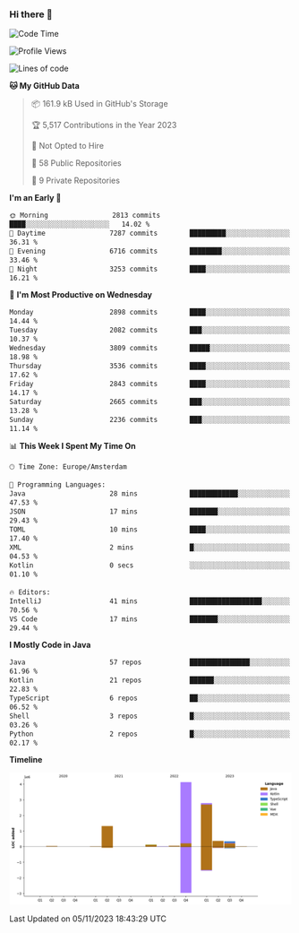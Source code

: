 ### Hi there 👋


<!--START_SECTION:waka-->
![Code Time](http://img.shields.io/badge/Code%20Time-3%2C585%20hrs%2021%20mins-blue)

![Profile Views](http://img.shields.io/badge/Profile%20Views-3-blue)

![Lines of code](https://img.shields.io/badge/From%20Hello%20World%20I%27ve%20Written-9.1%20million%20lines%20of%20code-blue)

**🐱 My GitHub Data** 

> 📦 161.9 kB Used in GitHub's Storage 
 > 
> 🏆 5,517 Contributions in the Year 2023
 > 
> 🚫 Not Opted to Hire
 > 
> 📜 58 Public Repositories 
 > 
> 🔑 9 Private Repositories 
 > 
**I'm an Early 🐤** 

```text
🌞 Morning                2813 commits        ████░░░░░░░░░░░░░░░░░░░░░   14.02 % 
🌆 Daytime                7287 commits        █████████░░░░░░░░░░░░░░░░   36.31 % 
🌃 Evening                6716 commits        ████████░░░░░░░░░░░░░░░░░   33.46 % 
🌙 Night                  3253 commits        ████░░░░░░░░░░░░░░░░░░░░░   16.21 % 
```
📅 **I'm Most Productive on Wednesday** 

```text
Monday                   2898 commits        ████░░░░░░░░░░░░░░░░░░░░░   14.44 % 
Tuesday                  2082 commits        ███░░░░░░░░░░░░░░░░░░░░░░   10.37 % 
Wednesday                3809 commits        █████░░░░░░░░░░░░░░░░░░░░   18.98 % 
Thursday                 3536 commits        ████░░░░░░░░░░░░░░░░░░░░░   17.62 % 
Friday                   2843 commits        ████░░░░░░░░░░░░░░░░░░░░░   14.17 % 
Saturday                 2665 commits        ███░░░░░░░░░░░░░░░░░░░░░░   13.28 % 
Sunday                   2236 commits        ███░░░░░░░░░░░░░░░░░░░░░░   11.14 % 
```


📊 **This Week I Spent My Time On** 

```text
🕑︎ Time Zone: Europe/Amsterdam

💬 Programming Languages: 
Java                     28 mins             ████████████░░░░░░░░░░░░░   47.53 % 
JSON                     17 mins             ███████░░░░░░░░░░░░░░░░░░   29.43 % 
TOML                     10 mins             ████░░░░░░░░░░░░░░░░░░░░░   17.40 % 
XML                      2 mins              █░░░░░░░░░░░░░░░░░░░░░░░░   04.53 % 
Kotlin                   0 secs              ░░░░░░░░░░░░░░░░░░░░░░░░░   01.10 % 

🔥 Editors: 
IntelliJ                 41 mins             ██████████████████░░░░░░░   70.56 % 
VS Code                  17 mins             ███████░░░░░░░░░░░░░░░░░░   29.44 % 
```

**I Mostly Code in Java** 

```text
Java                     57 repos            ███████████████░░░░░░░░░░   61.96 % 
Kotlin                   21 repos            ██████░░░░░░░░░░░░░░░░░░░   22.83 % 
TypeScript               6 repos             ██░░░░░░░░░░░░░░░░░░░░░░░   06.52 % 
Shell                    3 repos             █░░░░░░░░░░░░░░░░░░░░░░░░   03.26 % 
Python                   2 repos             █░░░░░░░░░░░░░░░░░░░░░░░░   02.17 % 
```



**Timeline**

![Lines of Code chart](https://raw.githubusercontent.com/powercasgamer/powercasgamer/master/assets/bar_graph.png)


 Last Updated on 05/11/2023 18:43:29 UTC
<!--END_SECTION:waka-->
